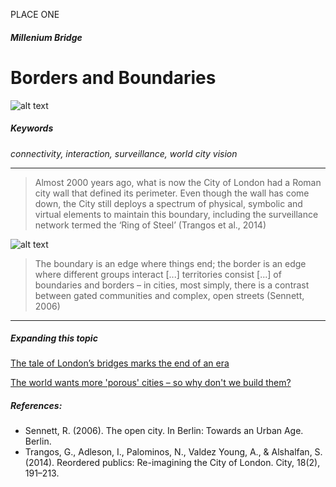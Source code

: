 PLACE ONE
##### Millenium Bridge
# Borders and Boundaries
![alt text][morph]

##### Keywords 
*connectivity, interaction, surveillance, world city vision*
***

> Almost 2000 years ago, what is now the City of London had a Roman city wall that defined its perimeter. 
Even though the wall has come down, the City still deploys a spectrum of physical, symbolic and virtual
elements to maintain this boundary, including the surveillance network termed the ‘Ring of Steel’
(Trangos et al., 2014)

![alt text][wall]

> The boundary is an edge where things end; the border is an edge where different groups interact [...] territories consist 
[...] of boundaries and borders – in cities, most simply, there is a contrast between gated communities and complex, open streets
(Sennett, 2006)

***
##### Expanding this topic
[The tale of London’s bridges marks the end of an era](https://www.ft.com/content/1362ec22-81ca-11e7-a4ce-15b2513cb3ff)

[The world wants more 'porous' cities – so why don't we build them?](https://www.theguardian.com/cities/2015/nov/27/delhi-electronic-market-urbanist-dream)

[morph]:https://i.imgsafe.org/9b/9b9b2db17c.jpeg
[wall]:https://i.imgsafe.org/9b/9b9b2d964b.jpeg

##### References:

- Sennett, R. (2006). The open city. In Berlin: Towards an Urban Age. Berlin.
- Trangos, G., Adleson, I., Palominos, N., Valdez Young, A., & Alshalfan, S. (2014). Reordered publics: Re-imagining the City of London. City, 18(2), 191–213. 
